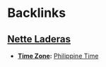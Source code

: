 
# Backlinks
## [Nette Laderas](<Nette Laderas.md>)
- **[Time Zone](<Time Zone.md>):** [Philippine Time](<Philippine Time.md>)

